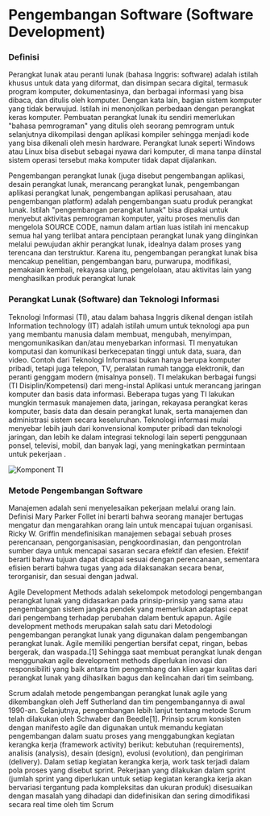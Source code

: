 # Pengembangan Software (Software Development)

### Definisi      
<div class ="text-justify">
Perangkat lunak atau peranti lunak (bahasa Inggris: software) adalah istilah khusus untuk data yang diformat, dan disimpan secara digital, termasuk program komputer, dokumentasinya, dan berbagai informasi yang bisa dibaca, dan ditulis oleh komputer. Dengan kata lain, bagian sistem komputer yang tidak berwujud. Istilah ini menonjolkan perbedaan dengan perangkat keras komputer. Pembuatan perangkat lunak itu sendiri memerlukan "bahasa pemrograman" yang ditulis oleh seorang pemrogram untuk selanjutnya dikompilasi dengan aplikasi kompiler sehingga menjadi kode yang bisa dikenali oleh mesin hardware. Perangkat lunak seperti Windows atau Linux bisa disebut sebagai nyawa dari komputer, di mana tanpa diinstal sistem operasi tersebut maka komputer tidak dapat dijalankan. 

Pengembangan perangkat lunak (juga disebut pengembangan aplikasi, desain perangkat lunak, merancang perangkat lunak, pengembangan aplikasi perangkat lunak, pengembangan aplikasi perusahaan, atau pengembangan platform) adalah pengembangan suatu produk perangkat lunak. Istilah "pengembangan perangkat lunak" bisa dipakai untuk menyebut aktivitas pemrograman komputer, yaitu proses menulis dan mengelola SOURCE CODE, namun dalam artian luas istilah ini mencakup semua hal yang terlibat antara penciptaan perangkat lunak yang diinginkan melalui pewujudan akhir perangkat lunak, idealnya dalam proses yang terencana dan terstruktur. Karena itu, pengembangan perangkat lunak bisa mencakup penelitian, pengembangan baru, purwarupa, modifikasi, pemakaian kembali, rekayasa ulang, pengelolaan, atau aktivitas lain yang menghasilkan produk perangkat lunak
</div>

### Perangkat Lunak (Software) dan Teknologi Informasi

Teknologi Informasi (TI), atau dalam bahasa Inggris dikenal dengan istilah Information technology (IT) adalah istilah umum untuk teknologi apa pun yang membantu manusia dalam membuat, mengubah, menyimpan, mengomunikasikan dan/atau menyebarkan informasi. TI menyatukan komputasi dan komunikasi berkecepatan tinggi untuk data, suara, dan video. Contoh dari Teknologi Informasi bukan hanya berupa komputer pribadi, tetapi juga telepon, TV, peralatan rumah tangga elektronik, dan peranti genggam modern (misalnya ponsel). TI melakukan berbagai fungsi (TI Disiplin/Kompetensi) dari meng-instal Aplikasi untuk merancang jaringan komputer dan basis data informasi. Beberapa tugas yang TI lakukan mungkin termasuk manajemen data, jaringan, rekayasa perangkat keras komputer, basis data dan desain perangkat lunak, serta manajemen dan administrasi sistem secara keseluruhan. Teknologi informasi mulai menyebar lebih jauh dari konvensional komputer pribadi dan teknologi jaringan, dan lebih ke dalam integrasi teknologi lain seperti penggunaan ponsel, televisi, mobil, dan banyak lagi, yang meningkatkan permintaan untuk pekerjaan .

![Komponent TI](https://lh3.googleusercontent.com/r4CrgvLivXaP9Gu7mRh6F9AEslF146ozMDBdk0Z5rH7De9mahFFITfahtTQzXHi0XEhdxPCjJRcjDEuW_aywfzX7hDEi18XW-WOZ58jicwCBcA02God_CX0LsbKQityFAUBBSIgWXaOVvZS47_gJmVdmliR84hzxSYtj_FG_q9C8sylOHOk6tn7aeydf_dOL75qhLnS1CDun3riBbLNh543FfTmVftVPYF7B1vvb11sKRxnpPpqNcIH2UHQmlJGsY9r-F6Mrg1X_XLbusnZDkgbc0Iz90xG3I_9anQNUThSS2fd9eKQOq0fswcX-ladB3y9ur97KH_iBw8--bRKqTWtJmdA0R6j66UJDGtSkmmGkYnRO9ZOHGe2hm0MA1qh9L66LK0DKQRx1M6nu9Ats3Y5HIAxCkpVs-LHzKxfmJ0wI_I9m-aUtGsNeCb7EeUBg_FpHx7-boeJo9POpymatIHP728L3LiLnT_0yngs-9gGljZu_4htxBcNXzyuXIBA0fg3iD8Jm7Or7ndyH361lSMRhwHeQoQBGkUcMp_eqIukLYkRUZ5SukDijdVAL_Ojb7iBTYseKUM2M8Wb6jJFrBZgEpPXdXFyNCOGzqR30qf-ONaxXUlrX8PCmjHDby8hIc19DnpBnKJ6N0fRAYK7pLtmeAcWqR15zxW39cdR-dO7C2LR_MP51Tw=w544-h366-no)



### Metode Pengembangan Software

Manajemen adalah seni menyelesaikan pekerjaan melalui orang lain. Definisi Mary Parker Follet ini berarti bahwa seorang manajer bertugas mengatur dan mengarahkan orang lain untuk mencapai tujuan organisasi. Ricky W. Griffin mendefinisikan manajemen sebagai sebuah proses perencanaan, pengorganisasian, pengkoordinasian, dan pengontrolan sumber daya untuk mencapai sasaran secara efektif dan efesien. Efektif berarti bahwa tujuan dapat dicapai sesuai dengan perencanaan, sementara efisien berarti bahwa tugas yang ada dilaksanakan secara benar, terorganisir, dan sesuai dengan jadwal.

Agile Development Methods adalah sekelompok metodologi pengembangan perangkat lunak yang didasarkan pada prinsip-prinsip yang sama atau pengembangan sistem jangka pendek yang memerlukan adaptasi cepat dari pengembang terhadap perubahan dalam bentuk apapun. Agile development methods merupakan salah satu dari Metodologi pengembangan perangkat lunak yang digunakan dalam pengembangan perangkat lunak. Agile memiliki pengertian bersifat cepat, ringan, bebas bergerak, dan waspada.[1] Sehingga saat membuat perangkat lunak dengan menggunakan agile development methods diperlukan inovasi dan responsibiliti yang baik antara tim pengembang dan klien agar kualitas dari perangkat lunak yang dihasilkan bagus dan kelincahan dari tim seimbang.

Scrum adalah metode pengembangan perangkat lunak agile yang dikembangkan oleh Jeff Sutherland dan tim pengembangannya di awal 1990-an. Selanjutnya, pengembangan lebih lanjut tentang metode Scrum telah dilakukan oleh Schwaber dan Beedle[1]. Prinsip scrum konsisten dengan manifesto agile dan digunakan untuk memandu kegiatan pengembangan dalam suatu proses yang menggabungkan kegiatan kerangka kerja (framework activity) berikut: kebutuhan (requirements), analisis (analysis), desain (design), evolusi (evolution), dan pengiriman (delivery). Dalam setiap kegiatan kerangka kerja, work task terjadi dalam pola proses yang disebut sprint. Pekerjaan yang dilakukan dalam sprint (jumlah sprint yang diperlukan untuk setiap kegiatan kerangka kerja akan bervariasi tergantung pada kompleksitas dan ukuran produk) disesuaikan dengan masalah yang dihadapi dan didefinisikan dan sering dimodifikasi secara real time oleh tim Scrum

